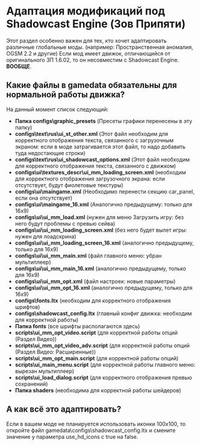 # Адаптация модификаций под Shadowcast Engine (Зов Припяти)

Этот раздел особенно важен для тех, кто хочет адаптировать различные глобальные моды. (например: Пространственная аномалия, OGSM 2.2 и другие) Если мод имеет движок, отличающийся от оригинального ЗП 1.6.02, то он несовместим с Shadowcast Engine. **ВООБЩЕ**.

## Какие файлы в gamedata обязательны для нормальной работы движка?

На данный момент список следующий:

* **Папка configs\graphic_presets** (Пресеты графики перенесены в эту папку)  
* **configs\text\rus\ui_st_other.xml** (Этот файл необходим для корректного отображения текста, связанного с загрузочным экраном: если в моде затрагивается этот файл, то надо добавить туда недостающие строки)  
* **configs\text\rus\ui_shadowcast_options.xml** (Этот файл необходим для корректного отображения текста, связанного с движком)  
* **configs\ui\textures_descr\ui_mm_loading_screen.xml** (необходим для корректного отображения загрузочного экрана: если отсутствует, будут фиолетовые текстуры)  
* **configs\ui\maingame.xml** (Необходимо перенести секцию car_panel, если она отсутствует)  
* **configs\ui\maingame_16.xml** (Аналогично предыдущему: только для 16x9)  
* **configs\ui\ui_mm_load.xml** (нужен для меню Загрузить игру: без него будут проблемы с превью сейва)  
* **configs\ui\ui_mm_loading_screen.xml** (без него будет вылет игры: нужен для лоадскрина)  
* **configs\ui\ui_mm_loading_screen_16.xml** (аналогично предыдущему, только для 16x9)  
* **configs\ui\ui_mm_main.xml** (файл главного меню: убран мультиплеер)  
* **configs\ui\ui_mm_main_16.xml** (аналогично предыдущему, только для 16x9)  
* **configs\ui\ui_mm_opt.xml** (файл настроек: новые параметры)  
* **configs\ui\ui_mm_opt_16.xml** (аналогично предыдущему, только для 16x9)  
* **configs\fonts.ltx** (необходим для корректного отображения шрифтов)  
* **configs\shadowcast_config.ltx** (главный конфиг движка: необходим для корректной работы)  
* **Папка fonts** (все шрифты располагаются здесь)
* **scripts\ui_mm_opt_video.script** (для корректной работы опций (Раздел Видео))
* **scripts\ui_mm_opt_video_adv.script** (для корректной работы опций (Раздел Видео: Расширенные))
* **scripts\ui_mm_opt_main.script** (для корректной работы опций)
* **scripts\ui_main_menu.script** (для корректной работы главного меню: вырезан мультиплеер)
* **scripts\ui_load_dialog.script** (для корректного отображения превью сохранений)
* **Папка shaders** (необходима для корректной работы шейдеров)

## А как всё это адаптировать?
Если в вашем моде не планируется использовать иконки 100x100, то откройте файл gamedata\configs\shadowcast_config.ltx и смените значение у параметра use_hd_icons с true на false.
